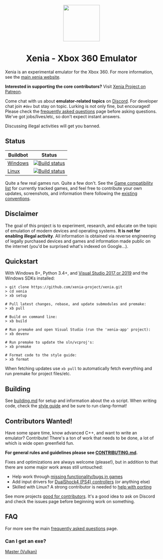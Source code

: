 <p align="center">
    <a href="https://github.com/xenia-project/xenia/tree/master/assets/icon">
        <img height="120px" src="https://raw.githubusercontent.com/xenia-project/xenia/master/assets/icon/128.png" />
    </a>
</p>

<h1 align="center">Xenia - Xbox 360 Emulator</h1>

Xenia is an experimental emulator for the Xbox 360. For more information, see the
[main xenia website](https://xenia.jp/).

**Interested in supporting the core contributors?** Visit
[Xenia Project on Patreon](https://www.patreon.com/xenia_project).

Come chat with us about **emulator-related topics** on [Discord](https://discord.gg/Q9mxZf9).
For developer chat join `#dev` but stay on topic. Lurking is not only fine, but encouraged!
Please check the [frequently asked questions](https://xenia.jp/faq/) page before
asking questions. We've got jobs/lives/etc, so don't expect instant answers.

Discussing illegal activities will get you banned.

## Status

Buildbot | Status
-------- | ------
[Windows](https://ci.appveyor.com/project/ZolaKluke/xenia-882mf) | [![Build status](https://ci.appveyor.com/api/projects/status/ftqiy86kdfawyx3a/branch/master?svg=true)](https://ci.appveyor.com/project/benvanik/xenia/branch/master)
[Linux](https://travis-ci.com/ZolaKluke/xenia) | [![Build status](https://travis-ci.org/xenia-project/xenia.svg?branch=master)](https://travis-ci.org/xenia-project/xenia)

Quite a few real games run. Quite a few don't.
See the [Game compatibility list](https://github.com/xenia-project/game-compatibility/issues)
for currently tracked games, and feel free to contribute your own updates,
screenshots, and information there following the [existing conventions](https://github.com/xenia-project/game-compatibility/blob/master/README.md).

## Disclaimer

The goal of this project is to experiment, research, and educate on the topic
of emulation of modern devices and operating systems. **It is not for enabling
illegal activity**. All information is obtained via reverse engineering of
legally purchased devices and games and information made public on the internet
(you'd be surprised what's indexed on Google...).

## Quickstart

With Windows 8+, Python 3.4+, and [Visual Studio 2017 or 2019](https://www.visualstudio.com/downloads/) and the Windows SDKs installed:

    > git clone https://github.com/xenia-project/xenia.git
    > cd xenia
    > xb setup

    # Pull latest changes, rebase, and update submodules and premake:
    > xb pull

    # Build on command line:
    > xb build

    # Run premake and open Visual Studio (run the 'xenia-app' project):
    > xb devenv

    # Run premake to update the sln/vcproj's:
    > xb premake

    # Format code to the style guide:
    > xb format

When fetching updates use `xb pull` to automatically fetch everything and
run premake for project files/etc.

## Building

See [building.md](docs/building.md) for setup and information about the
`xb` script. When writing code, check the [style guide](docs/style_guide.md)
and be sure to run clang-format!

## Contributors Wanted!

Have some spare time, know advanced C++, and want to write an emulator?
Contribute! There's a ton of work that needs to be done, a lot of which
is wide open greenfield fun.

**For general rules and guidelines please see [CONTRIBUTING.md](.github/CONTRIBUTING.md).**

Fixes and optimizations are always welcome (please!), but in addition to
that there are some major work areas still untouched:

* Help work through [missing functionality/bugs in games](https://github.com/xenia-project/xenia/labels/compat)
* Add input drivers for [DualShock4 (PS4) controllers](https://github.com/xenia-project/xenia/issues/60) (or anything else)
* Skilled with Linux? A strong contributor is needed to [help with porting](https://github.com/xenia-project/xenia/labels/cross%20platform)

See more projects [good for contributors](https://github.com/xenia-project/xenia/labels/good%20first%20issue). It's a good idea to ask on Discord and check the issues page before beginning work on
something.

## FAQ

For more see the main [frequently asked questions](https://xenia.jp/faq/) page.

### Can I get an exe?

[Master (Vulkan)](https://ci.appveyor.com/api/projects/benvanik/xenia/artifacts/xenia-master.zip?branch=master&job=Configuration%3A%20Release&pr=false)
